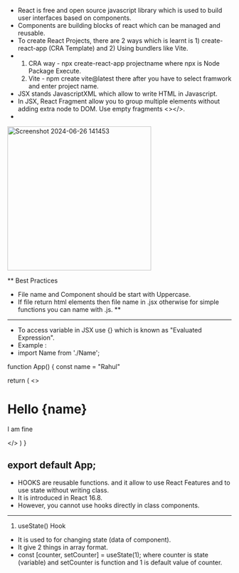 - React is free and open source javascript library which is used to build user interfaces based on components.
- Components are building blocks of react which can be managed and reusable.
- To create React Projects, there are 2 ways which is learnt is 1) create-react-app (CRA Template) and 2) Using bundlers like Vite.
- 1) CRA way - npx create-react-app projectname where npx is Node Package Execute.
  2) Vite - npm create vite@latest there after you have to select framwork and enter project name.
- JSX stands JavascriptXML which allow to write HTML in Javascript.
- In JSX, React Fragment allow you to group multiple elements without adding extra node to DOM. Use empty fragments <></>.
-    
<img width="323" alt="Screenshot 2024-06-26 141453" src="https://github.com/ParthivSuthar/React/assets/143894333/f552867a-429a-4453-b5dd-924a445b7aa3">



** Best Practices
- File name and Component should be start with Uppercase.
- If file return html elements then file name in .jsx otherwise for simple functions you can name with .js.
**
------------------------------------------------------------------------------------------------------------------------

- To access variable in JSX use {} which is known as "Evaluated Expression".
- Example :
- import Name from './Name';

function App() {
  const name = "Rahul"

  return (
    <>
    <Name/>
    <h1>Hello {name}</h1>
    <p>I am fine</p>
    </>
  )
}

export default App;
---------------------------

- HOOKS are reusable functions. and it allow to use React Features and to use state without writing class.
- It is introduced in React 16.8.
- However, you cannot use hooks directly in class components.
---------------------------------------
1) useState() Hook
- It is used to for changing state (data of component).
- It give 2 things in array format.
-  const [counter, setCounter] = useState(1); where counter is state (variable) and setCounter is function and 1 is default value of counter.







    
